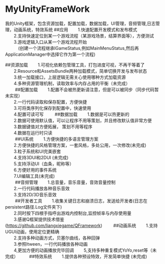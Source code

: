 # MyUnityFrameWork
我的Unity框架，包含资源加载，配置加载，数据加载，UI管理，音频管理,日志管理，动画系统，特效系统
##应用
　　1.快速配置开发模式和发布模式  
  　　2.支持快速定位到某一个游戏流程（某游戏场景，结算界面等），方便测试  
  　　3.游戏逻辑入口从某一个游戏流程开始  
  　　　(创建一个流程继承IGameStatus,例如MainMenuStatus,然后再ApplicationManager中选择它作为第一个流程)

##资源加载
　　1.可视化依赖包管理工具，打包进度可视，不再干等着了  
　　2.Resource和AssetsBundle两种加载模式，简单切换开发与发布状态  
　　3.统一加载接口，上层逻辑无需关心使用哪种方式加载资源  
　　4.多种资源管理机制，读取效率与内存占用的平衡（未完成）  
　　
##配置加载
　　1.配置不会被热更新请注意，但是可以被同步（同步代码暂未实现）  
　　2.一行代码读取和保存配置，方便快捷  
　　3.可将类序列化保存到配置中，快速使用  
　　4.配置可读可写
　　
##数据加载
　　1.数据是可以热更新的  
　　2.数据可使用默认值，可以让程序不用等策划，并且修改默认值非常方便  
　　3.数据键值对方便拓展， 策划不用等程序  
　　4.数据在运行时只读  
　　
##UI系统
　　1.方便快捷的多语言管理方案  
　　2.方便快捷的风格管理方案，一套风格，多处公用，一次修改(未完成)    
　　3.粒子系统和UI完美嵌套    
　　4.支持3DUI和2DUI  (未完成)  
　　5.支持浮动UI（血条，昵称等）  
　　6.方便好用的事件系统    
　　7.UI编辑工具(未完成)   
　　
##音频管理
　　1.总音量，音乐音量，音效音量控制  
　　2.一行代码播放各种音乐音效  
　　3.支持2D/3D音乐音效  
　　
##开发者工具
　　1.收集关键日志和崩溃日志，发送给开发者(日志在 persistent路径\.Log文件夹下)  
　　2.同时按下四根手指呼出游戏内控制台,监控帧率与内存使用量  
　　3.感谢Q框架提供技术借鉴(https://github.com/liangxiegame/QFramework) 
　　
##动画系统
　　1.支持UGUI动画，使用定位更精确  
　　2.支持多种动画方式，贝塞尔曲线，各种回弹   
　　3.参照Itween，一行代码播放各种动画  
　　4,更加方便的动画播放完毕回调
　　5,支持多种重复模式YoYo,reset等（未完成）
　　
##特效系统
　　1.提供各种预设特效，开发简单快捷 (未完成)
